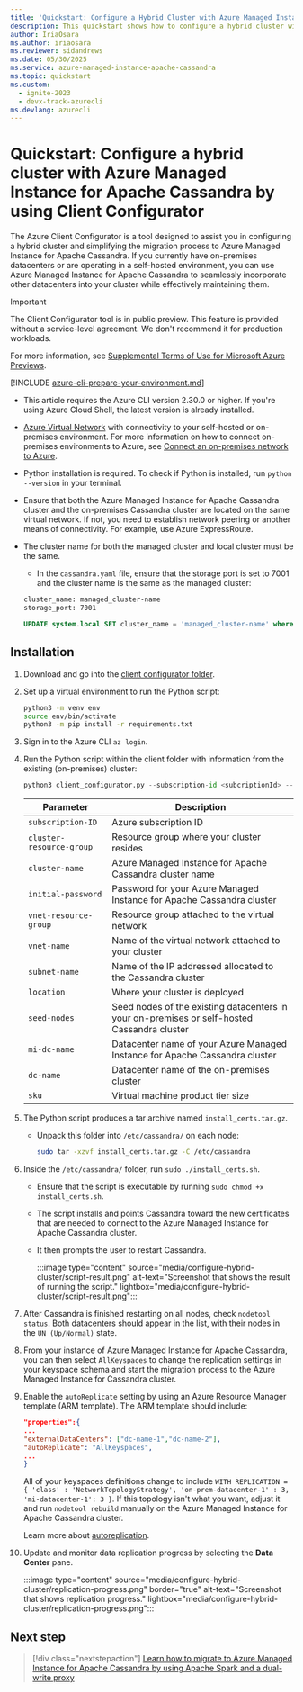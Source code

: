 ```yaml
---
title: 'Quickstart: Configure a Hybrid Cluster with Azure Managed Instance for Apache Cassandra Client Configurator'
description: This quickstart shows how to configure a hybrid cluster with Azure Managed Instance for Apache Cassandra Client Configurator.
author: IriaOsara
ms.author: iriaosara
ms.reviewer: sidandrews
ms.date: 05/30/2025
ms.service: azure-managed-instance-apache-cassandra
ms.topic: quickstart
ms.custom:
  - ignite-2023
  - devx-track-azurecli
ms.devlang: azurecli
---
```


# Quickstart: Configure a hybrid cluster with Azure Managed Instance for Apache Cassandra by using Client Configurator

The Azure Client Configurator is a tool designed to assist you in configuring a hybrid cluster and simplifying the migration process to Azure Managed Instance for Apache Cassandra. If you currently have on-premises datacenters or are operating in a self-hosted environment, you can use Azure Managed Instance for Apache Cassandra to seamlessly incorporate other datacenters into your cluster while effectively maintaining them.

> [!IMPORTANT]
> The Client Configurator tool is in public preview. This feature is provided without a service-level agreement. We don't recommend it for production workloads.
>
> For more information, see [Supplemental Terms of Use for Microsoft Azure Previews](https://azure.microsoft.com/support/legal/preview-supplemental-terms/).

[!INCLUDE [azure-cli-prepare-your-environment.md](~/reusable-content/azure-cli/azure-cli-prepare-your-environment.md)]

- This article requires the Azure CLI version 2.30.0 or higher. If you're using Azure Cloud Shell, the latest version is already installed.
- [Azure Virtual Network](/azure/virtual-network/virtual-networks-overview) with connectivity to your self-hosted or on-premises environment. For more information on how to connect on-premises environments to Azure, see [Connect an on-premises network to Azure](/azure/architecture/reference-architectures/hybrid-networking/).
- Python installation is required. To check if Python is installed, run `python --version` in your terminal.
- Ensure that both the Azure Managed Instance for Apache Cassandra cluster and the on-premises Cassandra cluster are located on the same virtual network. If not, you need to establish network peering or another means of connectivity. For example, use Azure ExpressRoute.
- The cluster name for both the managed cluster and local cluster must be the same.
    * In the `cassandra.yaml` file, ensure that the storage port is set to 7001 and the cluster name is the same as the managed cluster:

    ```bash
    cluster_name: managed_cluster-name
    storage_port: 7001
     ```
    
    ```sql
    UPDATE system.local SET cluster_name = 'managed_cluster-name' where key='local';
    ```

## Installation

1. Download and go into the [client configurator folder](https://aka.ms/configurator-tool).
1. Set up a virtual environment to run the Python script:

    ```bash
    python3 -m venv env
    source env/bin/activate
    python3 -m pip install -r requirements.txt
    ```

1. Sign in to the Azure CLI `az login`.
1. Run the Python script within the client folder with information from the existing (on-premises) cluster:

    ```python
    python3 client_configurator.py --subscription-id <subcriptionId> --cluster-resource-group <clusterResourceGroup> --cluster-name <clusterName> --initial-password <initialPassword> --vnet-resource-group <vnetResourceGroup> --vnet-name <vnetName> --subnet-name <subnetName> --location <location> --seed-nodes <seed1 seed2 seed3> --mi-dc-name <managedInstanceDataCenterName> --dc-name <onPremDataCenterName> --sku <sku>
    ```

    |Parameter|Description|
    |---------|-----------|
    `subscription-ID`| Azure subscription ID
    `cluster-resource-group`| Resource group where your cluster resides
    `cluster-name`| Azure Managed Instance for Apache Cassandra cluster name
    `initial-password`| Password for your Azure Managed Instance for Apache Cassandra cluster
    `vnet-resource-group`| Resource group attached to the virtual network
    `vnet-name`| Name of the virtual network attached to your cluster
    `subnet-name`| Name of the IP addressed allocated to the Cassandra cluster
    `location`| Where your cluster is deployed
    `seed-nodes`| Seed nodes of the existing datacenters in your on-premises or self-hosted Cassandra cluster
    `mi-dc-name`| Datacenter name of your Azure Managed Instance for Apache Cassandra cluster
    `dc-name`| Datacenter name of the on-premises cluster
    `sku`| Virtual machine product tier size

1. The Python script produces a tar archive named `install_certs.tar.gz`.
    * Unpack this folder into `/etc/cassandra/` on each node:

      ```bash
      sudo tar -xzvf install_certs.tar.gz -C /etc/cassandra
      ```

1. Inside the `/etc/cassandra/` folder, run `sudo ./install_certs.sh`.
   * Ensure that the script is executable by running `sudo chmod +x install_certs.sh`.
   * The script installs and points Cassandra toward the new certificates that are needed to connect to the Azure Managed Instance for Apache Cassandra cluster.
   * It then prompts the user to restart Cassandra.

     :::image type="content" source="media/configure-hybrid-cluster/script-result.png" alt-text="Screenshot that shows the result of running the script." lightbox="media/configure-hybrid-cluster/script-result.png":::

1. After Cassandra is finished restarting on all nodes, check `nodetool status`. Both datacenters should appear in the list, with their nodes in the `UN (Up/Normal)` state.
1. From your instance of Azure Managed Instance for Apache Cassandra, you can then select `AllKeyspaces` to change the replication settings in your keyspace schema and start the migration process to the Azure Managed Instance for Cassandra cluster.
1. Enable the `autoReplicate` setting by using an Azure Resource Manager template (ARM template). The ARM template should include:

    ```json
    "properties":{
    ...
    "externalDataCenters": ["dc-name-1","dc-name-2"],
    "autoReplicate": "AllKeyspaces",
    ...
    }
    ```

    All of your keyspaces definitions change to include 
    `WITH REPLICATION = { 'class' : 'NetworkTopologyStrategy', 'on-prem-datacenter-1' : 3, 'mi-datacenter-1': 3 }`.
    If this topology isn't what you want, adjust it and run `nodetool rebuild` manually on the Azure Managed Instance for Apache Cassandra cluster.
  
    Learn more about [autoreplication](https://aka.ms/auto-replication).

1. Update and monitor data replication progress by selecting the **Data Center** pane.

   :::image type="content" source="media/configure-hybrid-cluster/replication-progress.png" border="true" alt-text="Screenshot that shows replication progress." lightbox="media/configure-hybrid-cluster/replication-progress.png":::

## Next step

> [!div class="nextstepaction"]
> [Learn how to migrate to Azure Managed Instance for Apache Cassandra by using Apache Spark and a dual-write proxy](dual-write-proxy-migration.md)
